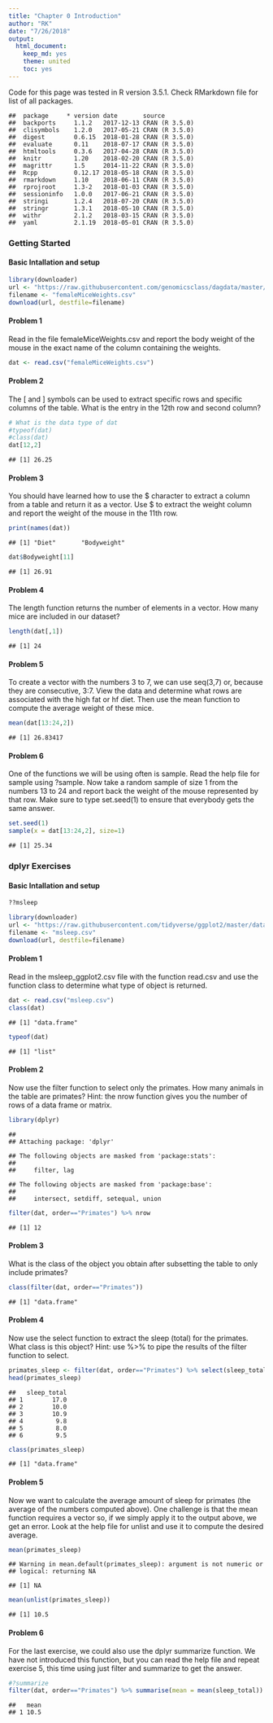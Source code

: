 ```yaml
---
title: "Chapter 0 Introduction"
author: "RK"
date: "7/26/2018"
output:
  html_document:
    keep_md: yes
    theme: united
    toc: yes
---
```



Code for this page was tested in R version 3.5.1. Check RMarkdown file for list of all packages.


```
##  package     * version date       source        
##  backports     1.1.2   2017-12-13 CRAN (R 3.5.0)
##  clisymbols    1.2.0   2017-05-21 CRAN (R 3.5.0)
##  digest        0.6.15  2018-01-28 CRAN (R 3.5.0)
##  evaluate      0.11    2018-07-17 CRAN (R 3.5.0)
##  htmltools     0.3.6   2017-04-28 CRAN (R 3.5.0)
##  knitr         1.20    2018-02-20 CRAN (R 3.5.0)
##  magrittr      1.5     2014-11-22 CRAN (R 3.5.0)
##  Rcpp          0.12.17 2018-05-18 CRAN (R 3.5.0)
##  rmarkdown     1.10    2018-06-11 CRAN (R 3.5.0)
##  rprojroot     1.3-2   2018-01-03 CRAN (R 3.5.0)
##  sessioninfo   1.0.0   2017-06-21 CRAN (R 3.5.0)
##  stringi       1.2.4   2018-07-20 CRAN (R 3.5.0)
##  stringr       1.3.1   2018-05-10 CRAN (R 3.5.0)
##  withr         2.1.2   2018-03-15 CRAN (R 3.5.0)
##  yaml          2.1.19  2018-05-01 CRAN (R 3.5.0)
```
### Getting Started

#### Basic Intallation and setup




```r
library(downloader) 
url <- "https://raw.githubusercontent.com/genomicsclass/dagdata/master/inst/extdata/femaleMiceWeights.csv"
filename <- "femaleMiceWeights.csv" 
download(url, destfile=filename)
```
#### Problem 1

Read in the file femaleMiceWeights.csv and report the body weight of the mouse in the exact name of the column containing the weights.

```r
dat <- read.csv("femaleMiceWeights.csv")
```

#### Problem 2
The [ and ] symbols can be used to extract specific rows and specific columns of the table. What is the entry in the 12th row and second column?

```r
# What is the data type of dat
#typeof(dat)
#class(dat)
dat[12,2]
```

```
## [1] 26.25
```
#### Problem 3
You should have learned how to use the \$ character to extract a column from a table and return it as a vector. Use \$ to extract the weight column and report the weight of the mouse in the 11th row.


```r
print(names(dat))
```

```
## [1] "Diet"       "Bodyweight"
```

```r
dat$Bodyweight[11]
```

```
## [1] 26.91
```

#### Problem 4
The length function returns the number of elements in a vector. How many mice are included in our dataset?


```r
length(dat[,1])
```

```
## [1] 24
```


#### Problem 5

To create a vector with the numbers 3 to 7, we can use seq(3,7) or, because they are consecutive, 3:7. View the data and determine what rows are associated with the high fat or hf diet. Then use the mean function to compute the average weight of these mice.


```r
mean(dat[13:24,2])
```

```
## [1] 26.83417
```

#### Problem 6

One of the functions we will be using often is sample. Read the help file for sample using ?sample. Now take a random sample of size 1 from the numbers 13 to 24 and report back the weight of the mouse represented by that row. Make sure to type set.seed(1) to ensure that everybody gets the same answer.


```r
set.seed(1)
sample(x = dat[13:24,2], size=1)
```

```
## [1] 25.34
```


### dplyr Exercises

#### Basic Intallation and setup

```r
??msleep
```


```r
library(downloader) 
url <- "https://raw.githubusercontent.com/tidyverse/ggplot2/master/data-raw/msleep.csv"
filename <- "msleep.csv"
download(url, destfile=filename)
```

#### Problem 1

Read in the msleep_ggplot2.csv file with the function read.csv and use the function class to determine what type of object is returned.

```r
dat <- read.csv("msleep.csv")
class(dat)
```

```
## [1] "data.frame"
```

```r
typeof(dat)
```

```
## [1] "list"
```

#### Problem 2
Now use the filter function to select only the primates. How many animals in the table are primates? Hint: the nrow function gives you the number of rows of a data frame or matrix.

```r
library(dplyr) 
```

```
## 
## Attaching package: 'dplyr'
```

```
## The following objects are masked from 'package:stats':
## 
##     filter, lag
```

```
## The following objects are masked from 'package:base':
## 
##     intersect, setdiff, setequal, union
```

```r
filter(dat, order=="Primates") %>% nrow
```

```
## [1] 12
```

#### Problem 3
What is the class of the object you obtain after subsetting the table to only include primates?

```r
class(filter(dat, order=="Primates"))
```

```
## [1] "data.frame"
```

#### Problem 4
Now use the select function to extract the sleep (total) for the primates. What class is this object? Hint: use %>% to pipe the results of the filter function to select.

```r
primates_sleep <- filter(dat, order=="Primates") %>% select(sleep_total)
head(primates_sleep)
```

```
##   sleep_total
## 1        17.0
## 2        10.0
## 3        10.9
## 4         9.8
## 5         8.0
## 6         9.5
```

```r
class(primates_sleep)
```

```
## [1] "data.frame"
```

#### Problem 5
Now we want to calculate the average amount of sleep for primates (the average of the numbers computed above). One challenge is that the mean function requires a vector so, if we simply apply it to the output above, we get an error. Look at the help file for unlist and use it to compute the desired average.

```r
mean(primates_sleep)
```

```
## Warning in mean.default(primates_sleep): argument is not numeric or
## logical: returning NA
```

```
## [1] NA
```

```r
mean(unlist(primates_sleep))
```

```
## [1] 10.5
```

#### Problem 6
For the last exercise, we could also use the dplyr summarize function. We have not introduced this function, but you can read the help file and repeat exercise 5, this time using just filter and summarize to get the answer.

```r
#?summarize
filter(dat, order=="Primates") %>% summarise(mean = mean(sleep_total))
```

```
##   mean
## 1 10.5
```




